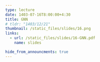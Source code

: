 ```yaml
---
type: lecture
date: 1403-07-16T8:00:00+4:30
title: GNN
# tldr: "1403/12/21"
thumbnail: /static_files/slides/16.png
links:
  - url: /static_files/slides/16-GNN.pdf
    name: slides

hide_from_announcments: true
---
```

